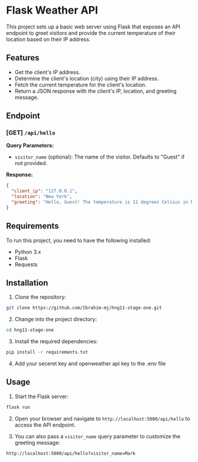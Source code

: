 # Flask Weather API

This project sets up a basic web server using Flask that exposes an API endpoint to greet visitors and provide the current temperature of their location based on their IP address.

## Features

- Get the client's IP address.
- Determine the client's location (city) using their IP address.
- Fetch the current temperature for the client's location.
- Return a JSON response with the client's IP, location, and greeting message.

## Endpoint

### [GET] `/api/hello`

**Query Parameters:**

- `visitor_name` (optional): The name of the visitor. Defaults to "Guest" if not provided.

**Response:**

```json
{
  "client_ip": "127.0.0.1",
  "location": "New York",
  "greeting": "Hello, Guest! The temperature is 11 degrees Celsius in New York."
}
```

## Requirements

To run this project, you need to have the following installed:

- Python 3.x
- Flask
- Requests

## Installation

1. Clone the repository:

```bash
git clone https://github.com/Ibrahim-mj/hng11-stage-one.git
```

2. Change into the project directory:

```bash
cd hng11-stage-one
```

3. Install the required dependencies:

```bash
pip install -r requirements.txt
```
4. Add your seceret key and openweather api key to the .env file

## Usage

1. Start the Flask server:

```bash
flask run
```

2. Open your browser and navigate to `http://localhost:5000/api/hello` to access the API endpoint.

3. You can also pass a `visitor_name` query parameter to customize the greeting message:

```bash
http://localhost:5000/api/hello?visitor_name=Mark
```
